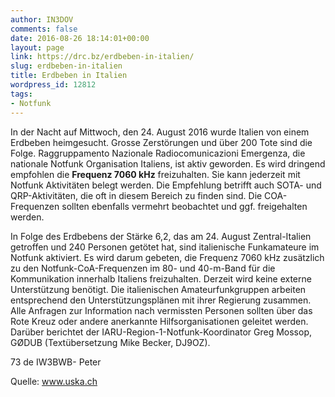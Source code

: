 ```yaml
---
author: IN3DOV
comments: false
date: 2016-08-26 18:14:01+00:00
layout: page
link: https://drc.bz/erdbeben-in-italien/
slug: erdbeben-in-italien
title: Erdbeben in Italien
wordpress_id: 12812
tags:
- Notfunk
---
```


In der Nacht auf Mittwoch, den 24. August 2016 wurde Italien von einem Erdbeben heimgesucht. Grosse Zerstörungen und über 200 Tote sind die Folge.
Raggruppamento Nazionale Radiocomunicazioni Emergenza, die nationale Notfunk Organisation Italiens, ist aktiv geworden. Es wird dringend empfohlen die **Frequenz 7060 kHz** freizuhalten. Sie kann jederzeit mit Notfunk Aktivitäten belegt werden. Die Empfehlung betrifft auch SOTA- und QRP-Aktivitäten, die oft in diesem Bereich zu finden sind.
Die COA-Frequenzen sollten ebenfalls vermehrt beobachtet und ggf. freigehalten werden.




In Folge des Erdbebens der Stärke 6,2, das am 24. August Zentral-Italien getroffen und 240 Personen getötet hat, sind italienische Funkamateure im Notfunk aktiviert. Es wird darum gebeten, die Frequenz 7060 kHz zusätzlich zu den Notfunk-CoA-Frequenzen im 80- und 40-m-Band für die Kommunikation innerhalb Italiens freizuhalten. Derzeit wird keine externe Unterstützung benötigt. Die italienischen Amateurfunkgruppen arbeiten entsprechend den Unterstützungsplänen mit ihrer Regierung zusammen.
Alle Anfragen zur Information nach vermissten Personen sollten über das Rote Kreuz oder andere anerkannte Hilfsorganisationen geleitet werden. Darüber berichtet der IARU-Region-1-Notfunk-Koordinator Greg Mossop, GØDUB (Textübersetzung Mike Becker, DJ9OZ).




73 de IW3BWB- Peter




Quelle: www.uska.ch
